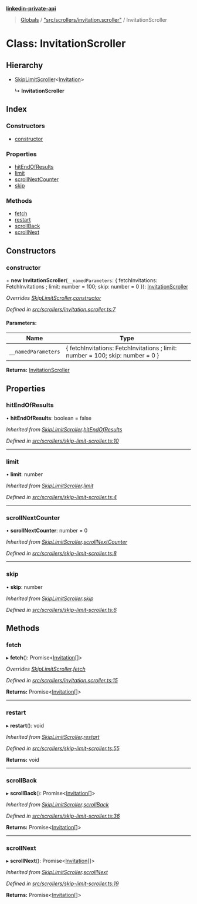 **[linkedin-private-api](../README.md)**

> [Globals](../globals.md) / ["src/scrollers/invitation.scroller"](../modules/_src_scrollers_invitation_scroller_.md) / InvitationScroller

# Class: InvitationScroller

## Hierarchy

- [SkipLimitScroller](_src_scrollers_skip_limit_scroller_.skiplimitscroller.md)<[Invitation](../interfaces/_src_entities_invitation_entity_.invitation.md)\>

  ↳ **InvitationScroller**

## Index

### Constructors

- [constructor](_src_scrollers_invitation_scroller_.invitationscroller.md#constructor)

### Properties

- [hitEndOfResults](_src_scrollers_invitation_scroller_.invitationscroller.md#hitendofresults)
- [limit](_src_scrollers_invitation_scroller_.invitationscroller.md#limit)
- [scrollNextCounter](_src_scrollers_invitation_scroller_.invitationscroller.md#scrollnextcounter)
- [skip](_src_scrollers_invitation_scroller_.invitationscroller.md#skip)

### Methods

- [fetch](_src_scrollers_invitation_scroller_.invitationscroller.md#fetch)
- [restart](_src_scrollers_invitation_scroller_.invitationscroller.md#restart)
- [scrollBack](_src_scrollers_invitation_scroller_.invitationscroller.md#scrollback)
- [scrollNext](_src_scrollers_invitation_scroller_.invitationscroller.md#scrollnext)

## Constructors

### constructor

\+ **new InvitationScroller**(`__namedParameters`: { fetchInvitations: FetchInvitations ; limit: number = 100; skip: number = 0 }): [InvitationScroller](_src_scrollers_invitation_scroller_.invitationscroller.md)

_Overrides [SkipLimitScroller](_src_scrollers_skip_limit_scroller_.skiplimitscroller.md).[constructor](_src_scrollers_skip_limit_scroller_.skiplimitscroller.md#constructor)_

_Defined in [src/scrollers/invitation.scroller.ts:7](https://github.com/eilonmore/linkedin-private-api/blob/84c9c15/src/scrollers/invitation.scroller.ts#L7)_

#### Parameters:

| Name                | Type                                                                           |
| ------------------- | ------------------------------------------------------------------------------ |
| `__namedParameters` | { fetchInvitations: FetchInvitations ; limit: number = 100; skip: number = 0 } |

**Returns:** [InvitationScroller](_src_scrollers_invitation_scroller_.invitationscroller.md)

## Properties

### hitEndOfResults

• **hitEndOfResults**: boolean = false

_Inherited from [SkipLimitScroller](_src_scrollers_skip_limit_scroller_.skiplimitscroller.md).[hitEndOfResults](_src_scrollers_skip_limit_scroller_.skiplimitscroller.md#hitendofresults)_

_Defined in [src/scrollers/skip-limit-scroller.ts:10](https://github.com/eilonmore/linkedin-private-api/blob/84c9c15/src/scrollers/skip-limit-scroller.ts#L10)_

---

### limit

• **limit**: number

_Inherited from [SkipLimitScroller](_src_scrollers_skip_limit_scroller_.skiplimitscroller.md).[limit](_src_scrollers_skip_limit_scroller_.skiplimitscroller.md#limit)_

_Defined in [src/scrollers/skip-limit-scroller.ts:4](https://github.com/eilonmore/linkedin-private-api/blob/84c9c15/src/scrollers/skip-limit-scroller.ts#L4)_

---

### scrollNextCounter

• **scrollNextCounter**: number = 0

_Inherited from [SkipLimitScroller](_src_scrollers_skip_limit_scroller_.skiplimitscroller.md).[scrollNextCounter](_src_scrollers_skip_limit_scroller_.skiplimitscroller.md#scrollnextcounter)_

_Defined in [src/scrollers/skip-limit-scroller.ts:8](https://github.com/eilonmore/linkedin-private-api/blob/84c9c15/src/scrollers/skip-limit-scroller.ts#L8)_

---

### skip

• **skip**: number

_Inherited from [SkipLimitScroller](_src_scrollers_skip_limit_scroller_.skiplimitscroller.md).[skip](_src_scrollers_skip_limit_scroller_.skiplimitscroller.md#skip)_

_Defined in [src/scrollers/skip-limit-scroller.ts:6](https://github.com/eilonmore/linkedin-private-api/blob/84c9c15/src/scrollers/skip-limit-scroller.ts#L6)_

## Methods

### fetch

▸ **fetch**(): Promise<[Invitation](../interfaces/_src_entities_invitation_entity_.invitation.md)[]\>

_Overrides [SkipLimitScroller](_src_scrollers_skip_limit_scroller_.skiplimitscroller.md).[fetch](_src_scrollers_skip_limit_scroller_.skiplimitscroller.md#fetch)_

_Defined in [src/scrollers/invitation.scroller.ts:15](https://github.com/eilonmore/linkedin-private-api/blob/84c9c15/src/scrollers/invitation.scroller.ts#L15)_

**Returns:** Promise<[Invitation](../interfaces/_src_entities_invitation_entity_.invitation.md)[]\>

---

### restart

▸ **restart**(): void

_Inherited from [SkipLimitScroller](_src_scrollers_skip_limit_scroller_.skiplimitscroller.md).[restart](_src_scrollers_skip_limit_scroller_.skiplimitscroller.md#restart)_

_Defined in [src/scrollers/skip-limit-scroller.ts:55](https://github.com/eilonmore/linkedin-private-api/blob/84c9c15/src/scrollers/skip-limit-scroller.ts#L55)_

**Returns:** void

---

### scrollBack

▸ **scrollBack**(): Promise<[Invitation](../interfaces/_src_entities_invitation_entity_.invitation.md)[]\>

_Inherited from [SkipLimitScroller](_src_scrollers_skip_limit_scroller_.skiplimitscroller.md).[scrollBack](_src_scrollers_skip_limit_scroller_.skiplimitscroller.md#scrollback)_

_Defined in [src/scrollers/skip-limit-scroller.ts:36](https://github.com/eilonmore/linkedin-private-api/blob/84c9c15/src/scrollers/skip-limit-scroller.ts#L36)_

**Returns:** Promise<[Invitation](../interfaces/_src_entities_invitation_entity_.invitation.md)[]\>

---

### scrollNext

▸ **scrollNext**(): Promise<[Invitation](../interfaces/_src_entities_invitation_entity_.invitation.md)[]\>

_Inherited from [SkipLimitScroller](_src_scrollers_skip_limit_scroller_.skiplimitscroller.md).[scrollNext](_src_scrollers_skip_limit_scroller_.skiplimitscroller.md#scrollnext)_

_Defined in [src/scrollers/skip-limit-scroller.ts:19](https://github.com/eilonmore/linkedin-private-api/blob/84c9c15/src/scrollers/skip-limit-scroller.ts#L19)_

**Returns:** Promise<[Invitation](../interfaces/_src_entities_invitation_entity_.invitation.md)[]\>
